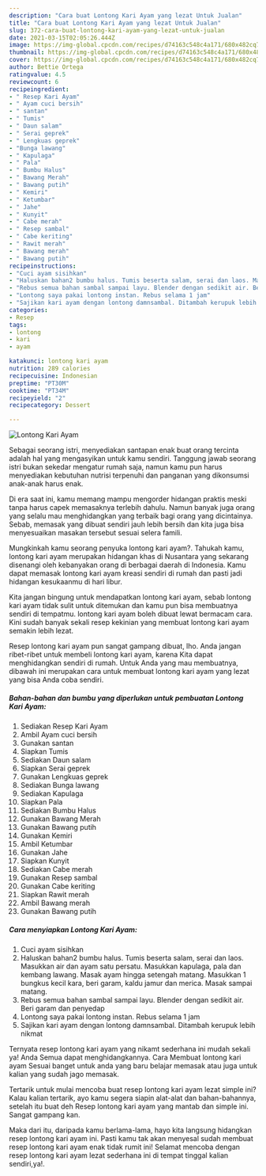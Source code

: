 ```yaml
---
description: "Cara buat Lontong Kari Ayam yang lezat Untuk Jualan"
title: "Cara buat Lontong Kari Ayam yang lezat Untuk Jualan"
slug: 372-cara-buat-lontong-kari-ayam-yang-lezat-untuk-jualan
date: 2021-03-15T02:05:26.444Z
image: https://img-global.cpcdn.com/recipes/d74163c548c4a171/680x482cq70/lontong-kari-ayam-foto-resep-utama.jpg
thumbnail: https://img-global.cpcdn.com/recipes/d74163c548c4a171/680x482cq70/lontong-kari-ayam-foto-resep-utama.jpg
cover: https://img-global.cpcdn.com/recipes/d74163c548c4a171/680x482cq70/lontong-kari-ayam-foto-resep-utama.jpg
author: Bettie Ortega
ratingvalue: 4.5
reviewcount: 6
recipeingredient:
- " Resep Kari Ayam"
- " Ayam cuci bersih"
- " santan"
- " Tumis"
- " Daun salam"
- " Serai geprek"
- " Lengkuas geprek"
- "Bunga lawang"
- " Kapulaga"
- " Pala"
- " Bumbu Halus"
- " Bawang Merah"
- " Bawang putih"
- " Kemiri"
- " Ketumbar"
- " Jahe"
- " Kunyit"
- " Cabe merah"
- " Resep sambal"
- " Cabe keriting"
- " Rawit merah"
- " Bawang merah"
- " Bawang putih"
recipeinstructions:
- "Cuci ayam sisihkan"
- "Haluskan bahan2 bumbu halus. Tumis beserta salam, serai dan laos. Masukkan air dan ayam satu persatu. Masukkan kapulaga, pala dan kembang lawang. Masak ayam hingga setengah matang. Masukkan 1 bungkus kecil kara, beri garam, kaldu jamur dan merica. Masak sampai matang."
- "Rebus semua bahan sambal sampai layu. Blender dengan sedikit air. Beri garam dan penyedap"
- "Lontong saya pakai lontong instan. Rebus selama 1 jam"
- "Sajikan kari ayam dengan lontong damnsambal. Ditambah kerupuk lebih nikmat"
categories:
- Resep
tags:
- lontong
- kari
- ayam

katakunci: lontong kari ayam 
nutrition: 289 calories
recipecuisine: Indonesian
preptime: "PT30M"
cooktime: "PT34M"
recipeyield: "2"
recipecategory: Dessert

---
```



![Lontong Kari Ayam](https://img-global.cpcdn.com/recipes/d74163c548c4a171/680x482cq70/lontong-kari-ayam-foto-resep-utama.jpg)

Sebagai seorang istri, menyediakan santapan enak buat orang tercinta adalah hal yang mengasyikan untuk kamu sendiri. Tanggung jawab seorang istri bukan sekedar mengatur rumah saja, namun kamu pun harus menyediakan kebutuhan nutrisi terpenuhi dan panganan yang dikonsumsi anak-anak harus enak.

Di era  saat ini, kamu memang mampu mengorder hidangan praktis meski tanpa harus capek memasaknya terlebih dahulu. Namun banyak juga orang yang selalu mau menghidangkan yang terbaik bagi orang yang dicintainya. Sebab, memasak yang dibuat sendiri jauh lebih bersih dan kita juga bisa menyesuaikan masakan tersebut sesuai selera famili. 



Mungkinkah kamu seorang penyuka lontong kari ayam?. Tahukah kamu, lontong kari ayam merupakan hidangan khas di Nusantara yang sekarang disenangi oleh kebanyakan orang di berbagai daerah di Indonesia. Kamu dapat memasak lontong kari ayam kreasi sendiri di rumah dan pasti jadi hidangan kesukaanmu di hari libur.

Kita jangan bingung untuk mendapatkan lontong kari ayam, sebab lontong kari ayam tidak sulit untuk ditemukan dan kamu pun bisa membuatnya sendiri di tempatmu. lontong kari ayam boleh dibuat lewat bermacam cara. Kini sudah banyak sekali resep kekinian yang membuat lontong kari ayam semakin lebih lezat.

Resep lontong kari ayam pun sangat gampang dibuat, lho. Anda jangan ribet-ribet untuk membeli lontong kari ayam, karena Kita dapat menghidangkan sendiri di rumah. Untuk Anda yang mau membuatnya, dibawah ini merupakan cara untuk membuat lontong kari ayam yang lezat yang bisa Anda coba sendiri.

<!--inarticleads1-->

##### Bahan-bahan dan bumbu yang diperlukan untuk pembuatan Lontong Kari Ayam:

1. Sediakan  Resep Kari Ayam
1. Ambil  Ayam cuci bersih
1. Gunakan  santan
1. Siapkan  Tumis
1. Sediakan  Daun salam
1. Siapkan  Serai geprek
1. Gunakan  Lengkuas geprek
1. Sediakan Bunga lawang
1. Sediakan  Kapulaga
1. Siapkan  Pala
1. Sediakan  Bumbu Halus
1. Gunakan  Bawang Merah
1. Gunakan  Bawang putih
1. Gunakan  Kemiri
1. Ambil  Ketumbar
1. Gunakan  Jahe
1. Siapkan  Kunyit
1. Sediakan  Cabe merah
1. Gunakan  Resep sambal
1. Gunakan  Cabe keriting
1. Siapkan  Rawit merah
1. Ambil  Bawang merah
1. Gunakan  Bawang putih




<!--inarticleads2-->

##### Cara menyiapkan Lontong Kari Ayam:

1. Cuci ayam sisihkan
1. Haluskan bahan2 bumbu halus. Tumis beserta salam, serai dan laos. Masukkan air dan ayam satu persatu. Masukkan kapulaga, pala dan kembang lawang. Masak ayam hingga setengah matang. Masukkan 1 bungkus kecil kara, beri garam, kaldu jamur dan merica. Masak sampai matang.
1. Rebus semua bahan sambal sampai layu. Blender dengan sedikit air. Beri garam dan penyedap
1. Lontong saya pakai lontong instan. Rebus selama 1 jam
1. Sajikan kari ayam dengan lontong damnsambal. Ditambah kerupuk lebih nikmat




Ternyata resep lontong kari ayam yang nikamt sederhana ini mudah sekali ya! Anda Semua dapat menghidangkannya. Cara Membuat lontong kari ayam Sesuai banget untuk anda yang baru belajar memasak atau juga untuk kalian yang sudah jago memasak.

Tertarik untuk mulai mencoba buat resep lontong kari ayam lezat simple ini? Kalau kalian tertarik, ayo kamu segera siapin alat-alat dan bahan-bahannya, setelah itu buat deh Resep lontong kari ayam yang mantab dan simple ini. Sangat gampang kan. 

Maka dari itu, daripada kamu berlama-lama, hayo kita langsung hidangkan resep lontong kari ayam ini. Pasti kamu tak akan menyesal sudah membuat resep lontong kari ayam enak tidak rumit ini! Selamat mencoba dengan resep lontong kari ayam lezat sederhana ini di tempat tinggal kalian sendiri,ya!.

